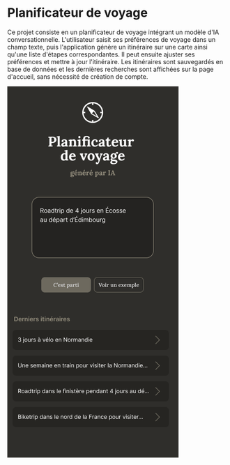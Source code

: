 # Planificateur de voyage

Ce projet consiste en un planificateur de voyage intégrant un modèle d'IA conversationnelle. L'utilisateur saisit ses préférences de voyage dans un champ texte, puis l'application génère un itinéraire sur une carte ainsi qu'une liste d'étapes correspondantes. Il peut ensuite ajuster ses préférences et mettre à jour l'itinéraire. Les itinéraires sont sauvegardés en base de données et les dernières recherches sont affichées sur la page d'accueil, sans nécessité de création de compte.


![Example Image](./src/assets/Accueil-page.png "Example Image")